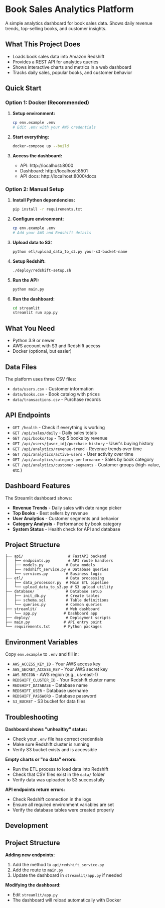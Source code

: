 # Book Sales Analytics Platform

A simple analytics dashboard for book sales data. Shows daily revenue trends, top-selling books, and customer insights.

## What This Project Does

- Loads book sales data into Amazon Redshift
- Provides a REST API for analytics queries
- Shows interactive charts and metrics in a web dashboard
- Tracks daily sales, popular books, and customer behavior

## Quick Start

### Option 1: Docker (Recommended)

1. **Setup environment:**
   ```bash
   cp env.example .env
   # Edit .env with your AWS credentials
   ```

2. **Start everything:**
   ```bash
   docker-compose up --build
   ```

3. **Access the dashboard:**
   - API: http://localhost:8000
   - Dashboard: http://localhost:8501
   - API docs: http://localhost:8000/docs

### Option 2: Manual Setup

1. **Install Python dependencies:**
   ```bash
   pip install -r requirements.txt
   ```

2. **Configure environment:**
   ```bash
   cp env.example .env
   # Add your AWS and Redshift details
   ```

3. **Upload data to S3:**
   ```bash
   python etl/upload_data_to_s3.py your-s3-bucket-name
   ```

4. **Setup Redshift:**
   ```bash
   ./deploy/redshift-setup.sh
   ```

5. **Run the API:**
   ```bash
   python main.py
   ```

6. **Run the dashboard:**
   ```bash
   cd streamlit
   streamlit run app.py
   ```

## What You Need

- Python 3.9 or newer
- AWS account with S3 and Redshift access
- Docker (optional, but easier)

## Data Files

The platform uses three CSV files:
- `data/users.csv` - Customer information
- `data/books.csv` - Book catalog with prices
- `data/transactions.csv` - Purchase records

## API Endpoints

- `GET /health` - Check if everything is working
- `GET /api/sales/daily` - Daily sales totals
- `GET /api/books/top` - Top 5 books by revenue
- `GET /api/users/{user_id}/purchase-history` - User's buying history
- `GET /api/analytics/revenue-trend` - Revenue trends over time
- `GET /api/analytics/active-users` - User activity over time
- `GET /api/analytics/category-performance` - Sales by book category
- `GET /api/analytics/customer-segments` - Customer groups (high-value, etc.)

## Dashboard Features

The Streamlit dashboard shows:
- **Revenue Trends** - Daily sales with date range picker
- **Top Books** - Best sellers by revenue
- **User Analytics** - Customer segments and behavior
- **Category Analysis** - Performance by book category
- **System Status** - Health check for API and database

## Project Structure

```
├── api/                    # FastAPI backend
│   ├── endpoints.py        # API route handlers
│   ├── models.py          # Data models
│   ├── redshift_service.py # Database queries
│   └── services.py        # Business logic
├── etl/                   # Data processing
│   ├── data_processor.py  # Main ETL pipeline
│   └── upload_data_to_s3.py # S3 upload utility
├── database/              # Database setup
│   ├── init_db.py         # Create tables
│   ├── schema.sql         # Table definitions
│   └── queries.py         # Common queries
├── streamlit/             # Web dashboard
│   └── app.py            # Dashboard app
├── deploy/                # Deployment scripts
├── main.py               # API entry point
└── requirements.txt      # Python packages
```

## Environment Variables

Copy `env.example` to `.env` and fill in:

- `AWS_ACCESS_KEY_ID` - Your AWS access key
- `AWS_SECRET_ACCESS_KEY` - Your AWS secret key
- `AWS_REGION` - AWS region (e.g., us-east-1)
- `REDSHIFT_CLUSTER_ID` - Your Redshift cluster name
- `REDSHIFT_DATABASE` - Database name
- `REDSHIFT_USER` - Database username
- `REDSHIFT_PASSWORD` - Database password
- `S3_BUCKET` - S3 bucket for data files

## Troubleshooting

**Dashboard shows "unhealthy" status:**
- Check your `.env` file has correct credentials
- Make sure Redshift cluster is running
- Verify S3 bucket exists and is accessible

**Empty charts or "no data" errors:**
- Run the ETL process to load data into Redshift
- Check that CSV files exist in the `data/` folder
- Verify data was uploaded to S3 successfully

**API endpoints return errors:**
- Check Redshift connection in the logs
- Ensure all required environment variables are set
- Verify the database tables were created properly

## Development

## Project Structure

**Adding new endpoints:** 
1. Add the method to `api/redshift_service.py`
2. Add the route to `main.py`
3. Update the dashboard in `streamlit/app.py` if needed

**Modifying the dashboard:**
- Edit `streamlit/app.py`
- The dashboard will reload automatically with Docker